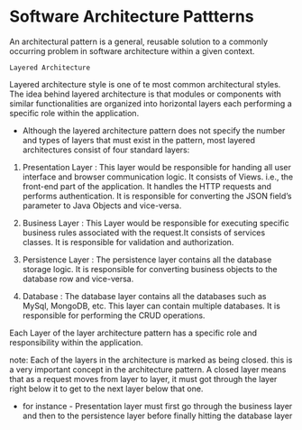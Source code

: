  # Software Architecture Pattterns

An architectural pattern is a general, reusable solution to a commonly occurring problem in software architecture within a given context.


    Layered Architecture
Layered architecture style is one of te most common architectural styles. The idea behind layered 
architecture is that modules or components with similar functionalities are organized into horizontal layers
each performing a specific role within the application.

- Although the layered architecture pattern does not specify the number and types of layers that must exist
in the pattern, most layered architectures consist of four standard layers:

1. Presentation Layer : This layer would be responsible for handing all user interface and browser communication logic.
   It consists of Views. i.e., the front-end part of the application. It handles the HTTP requests and performs authentication. 
It is responsible for converting the JSON field’s parameter to Java Objects and vice-versa.


2. Business Layer : This Layer would be responsible for executing specific business rules
associated with the request.It consists of services classes. It is responsible for validation and authorization.


3. Persistence Layer : The persistence layer contains all the database storage logic. 
It is responsible for converting business objects to the database row and vice-versa.


5. Database : The database layer contains all the databases such as MySql, MongoDB, etc. 
This layer can contain multiple databases. It is responsible for performing the CRUD operations.


Each Layer of the layer architecture pattern has a specific role and responsibility within the application.

note: Each of the layers in the architecture is marked as being closed.
this is a very important concept in the architecture pattern.
A closed layer means that as a request moves from layer to layer, it must
got through the layer right below it to get to the next layer below that one.

* for instance - Presentation layer must first go through the business
layer and then to the persistence layer before finally hitting the database layer


    